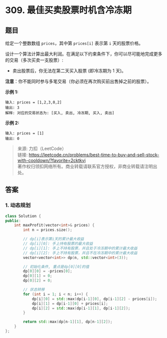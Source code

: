# 309. 最佳买卖股票时机含冷冻期

## 题目

给定一个整数数组 `prices`，其中第 `prices[i]` 表示第 `i` 天的股票价格。​

设计一个算法计算出最大利润。在满足以下约束条件下，你可以尽可能地完成更多的交易（多次买卖一支股票）:

* 卖出股票后，你无法在第二天买入股票 (即冷冻期为 1 天)。

**注意**：你不能同时参与多笔交易（你必须在再次购买前出售掉之前的股票）。

**示例 1:**

```
输入: prices = [1,2,3,0,2]
输出: 3 
解释: 对应的交易状态为: [买入, 卖出, 冷冻期, 买入, 卖出]
```

**示例 2:**

```
输入: prices = [1]
输出: 0

```

> 来源: 力扣（LeetCode）  
> 链接: <https://leetcode.cn/problems/best-time-to-buy-and-sell-stock-with-cooldown/?favorite=2cktkvj>  
> 著作权归领扣网络所有。商业转载请联系官方授权，非商业转载请注明出处。

## 答案

### 1. 动态规划

```c++
class Solution {
public:
    int maxProfit(vector<int>& prices) {
        int n = prices.size();

        // dp[i]表示第i天的累计最大收益 
        // dp[i][0]: 手上持有股票的最大收益
        // dp[i][1]: 手上不持有股票，并且处于冷冻期中的累计最大收益
        // dp[i][2]: 手上不持有股票，并且不在冷冻期中的累计最大收益
        vector<vector<int>> dp(n, std::vector<int>(3));

        // 初始化条件, 重点是dp[0][0]的值
        dp[0][0] = -prices[0];
        dp[0][1] = 0;
        dp[0][2] = 0;

        // 状态转移
        for (int i = 1; i < n; i++) {
            dp[i][0] = std::max(dp[i-1][0], dp[i-1][2] - prices[i]);
            dp[i][1] = dp[i-1][0] + prices[i];
            dp[i][2] = std::max(dp[i-1][1], dp[i-1][2]);
        }

        return std::max(dp[n-1][1], dp[n-1][2]);
    }
};
```
